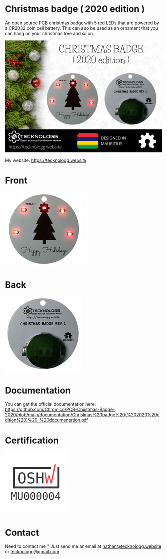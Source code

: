 # Christmas badge ( 2020 edition )
An open source PCB christmas badge with 5 red LEDs that are powered by a CR2032 coin cell battery. This can also be used as an ornament that you can hang on your christmas tree and so on. 

![picture](https://github.com/Chromico/PCB-Christmas-Badge-2020/blob/main/photos/banner.png)

My website: https://tecknologg.website


# Front 


![picture](https://github.com/Chromico/PCB-Christmas-Badge-2020/blob/main/photos/pcb-christmas-badge-on-removebg-preview%20(1).png)


# Back


![picture](https://github.com/Chromico/PCB-Christmas-Badge-2020/blob/main/photos/pcb-christmas-badge-on-back-removebg-preview%20(1).png)



# Documentation

You can get the official documentation here: https://github.com/Chromico/PCB-Christmas-Badge-2020/blob/main/documentation/Christmas%20badge%20(%202020%20edition%20)%20-%20documentation.pdf

# Certification
![picture](https://github.com/Chromico/PCB-Christmas-Badge-2020/blob/main/photos/oshwa-MU000004.png)


# Contact

Need to contact me ? Just send me an email at nathan@tecknologg.website or tecknologg@gmail.com
